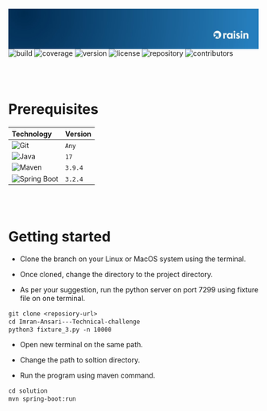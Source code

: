 <br />
<div>
  <a href="https://github.com/othneildrew/Best-README-Template">
    <img  style="float: right;"  src="src/main/resources/join_raisin_linkedIn.jpeg" alt="Logo" top="0" left="0">
  </a>
</div>

<!------------------------------------------------------------------------------------------------------------------------>

<br/>

![build](https://img.shields.io/badge/build-passing-blue)
![coverage](https://img.shields.io/badge/coverage-100-bright_green)
![version](https://img.shields.io/badge/version-1.0-navy)
![license](https://img.shields.io/badge/license-none-beige)
![repository](https://img.shields.io/badge/repository-private-brown)
![contributors](https://img.shields.io/badge/contributors-1-chocolate)

<br/>

<!------------------------------------------------------------------------------------------------------------------------>


<br/>

# Prerequisites

| Technology                               | Version |
| :---                                     | :---    |
| ![Git][git]                              | `Any`   |
| ![Java][java]                            |   `17`  |
| ![Maven][apache-maven]                   | `3.9.4` |
| ![Spring Boot][spring-boot]              | `3.2.4` |

<br/>

<!------------------------------------------------------------------------------------------------------------------------>

<br/>

# Getting started

- Clone the branch on your Linux or MacOS system using the terminal.

- Once cloned, change the directory to the project directory.

- As per your suggestion, run the python server on port 7299 using fixture file on one terminal.

```
git clone <reposiory-url>
cd Imran-Ansari---Technical-challenge
python3 fixture_3.py -n 10000
```

- Open new terminal on the same path.

- Change the path to soltion directory.

- Run the program using maven command.

```
cd solution
mvn spring-boot:run
```

<br/>


<!-------------------------------------------------------BADGES----------------------------------------------------------->


[developers]: https://github.com/imran-dev100/employee-management-tool/graphs/contributors
[spring-boot]: https://img.shields.io/badge/Spring_Boot-F2F4F9?style=for-the-badge&logo=spring-boot
[apache-maven]: https://img.shields.io/badge/apache_maven-C71A36?style=for-the-badge&logo=apachemaven&logoColor=white
[git]: https://img.shields.io/badge/GIT-E44C30?style=for-the-badge&logo=git&logoColor=white
[java]: https://img.shields.io/badge/java-%23ED8B00.svg?style=for-the-badge&logo=openjdk&logoColor=white

<br/>
<!------------------------------------------------------------------------------------------------------------------------>

